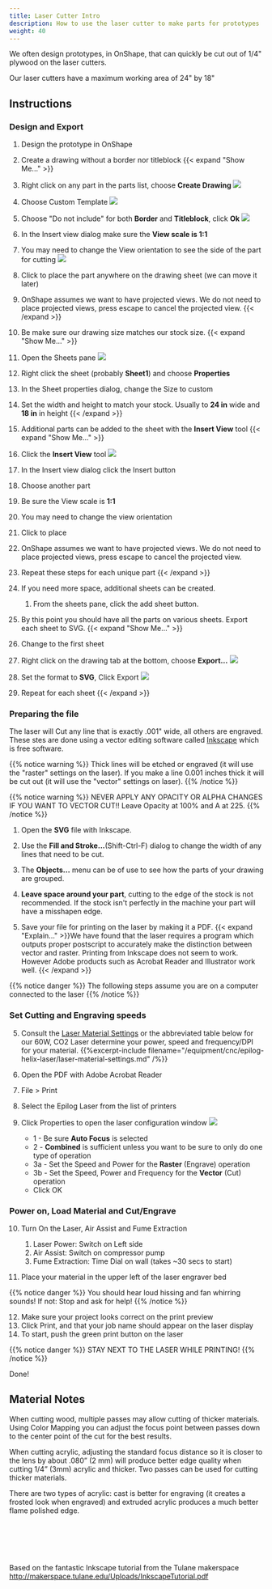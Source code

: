 ```yaml
---
title: Laser Cutter Intro
description: How to use the laser cutter to make parts for prototypes
weight: 40
---
```


We often design prototypes, in OnShape, that can quickly be cut out of 1/4" plywood on the laser cutters.

Our laser cutters have a maximum working area of 24" by 18"

## Instructions

### Design and Export
1. Design the prototype in OnShape
2. Create a drawing without a border nor titleblock {{< expand "Show Me..." >}}

1. Right click on any part in the parts list, choose **Create Drawing** ![](onshape-create-drawing.png)
2. Choose Custom Template ![](onshape-drawing-custom-template.png)
3. Choose "Do not include" for both **Border** and **Titleblock**, click **Ok** ![](onshape-drawing-do-not-include.png)
4. In the Insert view dialog make sure the **View scale is 1:1**
5. You may need to change the View orientation to see the side of the part for cutting ![](onshape-insert-view-orientation.png)
6. Click to place the part anywhere on the drawing sheet (we can move it later)
7. OnShape assumes we want to have projected views. We do not need to place projected views, press escape to cancel the projected view.
{{< /expand >}}

3. Be make sure our drawing size matches our stock size. {{< expand "Show Me..." >}}
1. Open the Sheets pane ![](onshape-sheets-pane.png)
2. Right click the sheet (probably **Sheet1**) and choose **Properties**
3. In the Sheet properties dialog, change the Size to custom
4. Set the width and height to match your stock. Usually to **24 in** wide and **18 in** in height
{{< /expand >}}

4. Additional parts can be added to the sheet with the **Insert View** tool {{< expand "Show Me..." >}}
1. Click the **Insert View** tool ![](onshape-insert-view.png)
2. In the Insert view dialog click the Insert button
3. Choose another part
4. Be sure the View scale is **1:1**
5. You may need to change the view orientation
6. Click to place
7. OnShape assumes we want to have projected views. We do not need to place projected views, press escape to cancel the projected view.
8. Repeat these steps for each unique part
{{< /expand >}}

5. If you need more space, additional sheets can be created.
    1. From the sheets pane, click the add sheet button.
6. By this point you should have all the parts on various sheets. Export each sheet to SVG. {{< expand "Show Me..." >}}
1. Change to the first sheet
2. Right click on the drawing tab at the bottom, choose **Export...** ![](onshape-drawing-export.png)
3. Set the format to **SVG**, Click Export ![](onshape-export-svg.png)
4. Repeat for each sheet
{{< /expand >}}

### Preparing the file

The laser will Cut any line that is exactly .001" wide, all others are engraved.
These stes are done using a vector editing software called [Inkscape](https://inkscape.org/) which is free software.

{{% notice warning %}}
Thick lines will be etched or engraved (it will use the "raster" settings on the laser). If you make a line 0.001 inches thick it will be cut out (it will use the "vector" settings on laser).
{{% /notice %}}

{{% notice warning %}}
NEVER APPLY ANY OPACITY OR ALPHA CHANGES IF YOU WANT TO VECTOR CUT!!
Leave Opacity at 100% and A at 225.
{{% /notice %}}

1. Open the **SVG** file with Inkscape.

1. Use the **Fill and Stroke...**(Shift-Ctrl-F) dialog to change the width of any lines that need to be cut.

2. The **Objects...** menu can be of use to see how the parts of your drawing are grouped.

3. **Leave space around your part**, cutting to the edge of the stock is not recommended. If the stock isn't perfectly in the machine your part will have a misshapen edge.

4. Save your file for printing on the laser by making it a PDF. {{< expand "Explain..." >}}We have found that the laser requires a program which outputs proper postscript to accurately make the distinction between vector and raster. Printing from Inkscape does not seem to work. However Adobe products such as Acrobat Reader and Illustrator work well. {{< /expand >}}

{{% notice danger %}}
The following steps assume you are on a computer connected to the laser
{{% /notice %}}

### Set Cutting and Engraving speeds

5. Consult the [Laser Material Settings](/equipment/cnc/epilog-helix-laser/laser-material-settings.pdf) or the abbreviated table below for our 60W, CO2 Laser determine your power, speed and frequency/DPI for your material. {{%excerpt-include filename="/equipment/cnc/epilog-helix-laser/laser-material-settings.md" /%}}

6. Open the PDF with Adobe Acrobat Reader
7. File > Print
8. Select the Epilog Laser from the list of printers
9. Click Properties to open the laser configuration window
![](epilog-laser-config.png)
    - 1 - Be sure **Auto Focus** is selected
    - 2 - **Combined** is sufficient unless you want to be sure to only do one type of operation
    - 3a - Set the Speed and Power for the **Raster** (Engrave) operation
    - 3b - Set the Speed, Power and Frequency for the **Vector** (Cut) operation
    - Click OK

### Power on, Load Material and Cut/Engrave
10. Turn On the Laser, Air Assist and Fume Extraction
    1. Laser Power: Switch on Left side
    2. Air Assist: Switch on compressor pump 
    3. Fume Extraction: Time Dial on wall (takes ~30 secs to start)

11. Place your material in the upper left of the laser engraver bed

{{% notice danger %}}
You should hear loud hissing and fan whirring sounds! If not: Stop and ask for help!
{{% /notice %}}

12. Make sure your project looks correct on the print preview
13. Click Print, and that your job name should appear on the laser display
14. To start, push the green print button on the laser 

{{% notice danger %}}
STAY NEXT TO THE LASER WHILE PRINTING!
{{% /notice %}}

Done!

## Material Notes
When cutting wood, multiple passes may allow cutting of thicker materials. Using Color Mapping you can adjust the focus point between passes down to the
center point of the cut for the best results.

When cutting acrylic, adjusting the standard focus distance so it is closer to the lens by about .080” (2 mm) will produce better edge quality when cutting 1/4” (3mm) acrylic and thicker. Two passes can be used for cutting thicker materials. 

There are two types of acrylic: cast is better for engraving (it creates a frosted look when engraved) and extruded acrylic produces a much better flame polished edge. 

<br><br><br><br>



Based on the fantastic Inkscape tutorial from the Tulane makerspace
http://makerspace.tulane.edu/Uploads/InkscapeTutorial.pdf